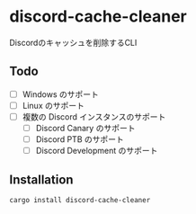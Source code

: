 # discord-cache-cleaner

Discordのキャッシュを削除するCLI

## Todo

- [ ] Windows のサポート
- [ ] Linux のサポート
- [ ] 複数の Discord インスタンスのサポート
  - [ ] Discord Canary のサポート
  - [ ] Discord PTB のサポート
  - [ ] Discord Development のサポート

## Installation

```shell
cargo install discord-cache-cleaner
```
